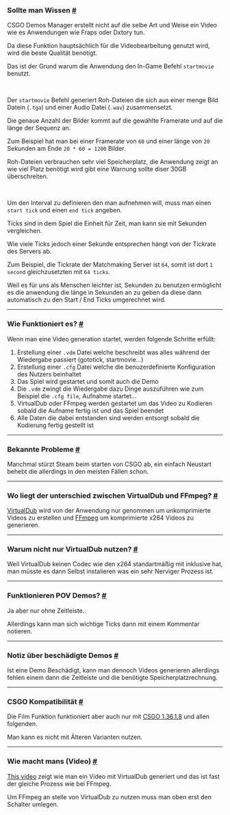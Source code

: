 <a class="anchor" id="must-known"></a>

### Sollte man Wissen [#](/docs/movie/getting-started#must-known)

CSGO Demos Manager erstellt nicht auf die selbe Art und Weise ein Video wie es Anwendungen wie Fraps oder Dxtory tun.

Da diese Funktion hauptsächlich für die Videobearbeitung genutzt wird, wird die beste Qualität benötigt.

Das ist der Grund warum die Anwendung den In-Game Befehl `startmovie` benutzt.

<br />

Der `startmovie` Befehl generiert Roh-Dateien die sich aus einer menge Bild Datein (`.tga`) und einer Audio Datei (`.wav`) zusammensetzt.

Die genaue Anzahl der Bilder kommt auf die gewählte Framerate und auf die länge der Sequenz an.

Zum Beispiel hat man bei einer Framerate von `60` und einer länge von `20` Sekunden am Ende `20 * 60 = 1200` Bilder.

<p class="has-text-warning">
Roh-Dateien verbrauchen sehr viel Speicherplatz, die Anwendung zeigt an wie viel Platz benötigt wird gibt eine Warnung sollte diser 30GB überschreiten.
</p>

<br />

Um den Interval zu definieren den man aufnehmen will, muss man einen `start tick` und einen `end tick` angeben.

Ticks sind in dem Spiel die Einheit für Zeit, man kann sie mit Sekunden vergleichen.

Wie viele Ticks jedoch einer Sekunde entsprechen hängt von der Tickrate des Servers ab.

Zum Beispiel, die Tickrate der Matchmaking Server ist `64`, somit ist dort `1 second` gleichzusetzten mit `64 ticks`.

<p class="has-text-warning">
Weil es für uns als Menschen leichter ist, Sekunden zu benutzen ermöglicht es die anwendung die länge in Sekunden an zu geben da diese dann automatisch zu den Start / End Ticks umgerechnet wird.
</p>

---

<a class="anchor" id="how-it-works"></a>

### Wie Funktioniert es? [#](/docs/movie/getting-started#how-it-works)

Wenn man eine Video generation startet, werden folgende Schritte erfüllt:

1. Erstellung einer `.vdm` Datei welche beschreibt was alles während der Wiedergabe passiert (gototick, startmovie...)
2. Erstellung einer `.cfg` Datei welche die benuzerdefinierte Konfiguration des Nutzers beinhaltet
3. Das Spiel wird gestartet und somit auch die Demo
4. Die `.vdm` zwingt die Wiedergabe dazu Dinge auszuführen wie zum Beispiel die `.cfg file`, Aufnahme startet...
5. VirtualDub oder FFmpeg werden gestartet um das Video zu Kodieren sobald die Aufname fertig ist und das Spiel beendet
6. Alle Daten die dabei entstanden sind werden entsorgt sobald die Kodierung fertig gestellt ist

---

<a class="anchor" id="known-issues"></a>

### Bekannte Probleme [#](/docs/movie/getting-started#known-issues)

Manchmal stürzt Steam beim starten von CSGO ab, ein einfach Neustart behebt die allerdings in den meisten Fällen schon.

---

<a class="anchor" id="vd-ffmpeg"></a>

### Wo liegt der unterschied zwischen VirtualDub und FFmpeg? [#](/docs/movie/getting-started#vd-ffmpeg)

[VirtualDub](http://www.virtualdub.org/) wird von der Anwendung nur genommen um unkomprimierte Videos zu erstellen und [FFmpeg](https://www.ffmpeg.org/) um komprimierte x264 Videos zu generieren.

---

<a class="anchor" id="why-vd"></a>

### Warum nicht nur VirtualDub nutzen? [#](/docs/movie/getting-started#why-vd)

Weil VirtualDub keinen Codec wie den x264 standartmäßig mit inklusive hat, man müsste es dann Selbst instalieren was ein sehr Nerviger Prozess ist.

---

<a class="anchor" id="pov-demos"></a>

### Funktionieren POV Demos? [#](/docs/movie/getting-started#pov-demos)

Ja aber nur ohne Zeitleiste..

Allerdings kann man sich wichtige Ticks dann mit einem Kommentar notieren.

---

<a class="anchor" id="corrupted-demos"></a>

### Notiz über beschädigte Demos [#](/docs/movie/getting-started#corrupted-demos)

Ist eine Demo Beschädigt, kann man dennoch Videos generieren allerdings fehlen einem dann die Zeitleiste und die benötigte Speicherplatzrechnung.

---

<a class="anchor" id="csgo-compatibility"></a>

### CSGO Kompatibilität [#](/docs/movie/getting-started#csgo-compatibility)

Die Film Funktion funktioniert aber auch nur mit [CSGO 1.36.1.8](http://blog.counter-strike.net/index.php/2017/12/19817/) und allen folgenden.

Man kann es nicht mit Älteren Varianten nutzen.

---

<a class="anchor" id="howto-video"></a>

### Wie macht mans (Video) [#](/docs/movie/getting-started#howto-video)

[This video](https://www.youtube.com/watch?v=83anQLF9z18) zeigt wie man ein Video mit VirtualDub generiert und das ist fast der gleiche Prozess wie bei FFmpeg.

Um FFmpeg an stelle von VirtualDub zu nutzen muss man oben erst den Schalter umlegen.

